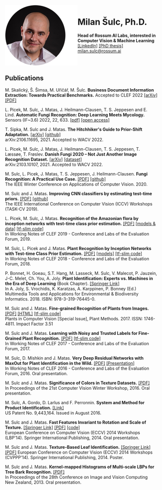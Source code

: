 <img style="float: left;" src="milan.png">

# Milan Šulc, Ph.D.
**Head of Rossum AI Labs, interested in Computer Vision & Machine Learning**  
[[LinkedIn]](http://cz.linkedin.com/pub/milan-%C5%A1ulc/65/73a/65a/) [[PhD thesis]](http://cmp.felk.cvut.cz/~sulcmila/thesis/Sulc_PhD_thesis.pdf)  
<milan.sulc@rossum.ai>  
<br style="clear: both; border-radius: 50%; border: 2px solid #EEE" />

## Publications

M. Skalický, Š. Šimsa, M. Uřičář, M. Šulc. **Business Document Information Extraction: Towards Practical Benchmarks.** Accepted to CLEF 2022 [[arXiv]](https://arxiv.org/abs/2206.11229) [[PDF]](https://arxiv.org/pdf/2206.11229.pdf)

L. Picek, M. Sulc, J. Matas, J. Heilmann-Clausen, T. S. Jeppesen and E. Lind. **Automatic Fungi Recognition: Deep Learning Meets Mycology.** Sensors (IF~3.6) 2022, 22, 633. [[pdf]](https://www.mdpi.com/1424-8220/22/2/633/pdf) [[open access]](https://www.mdpi.com/1424-8220/22/2/633)


T. Sipka, M. Sulc and J. Matas. **The Hitchhiker's Guide to Prior-Shift Adaptation.** [[arXiv]](https://arxiv.org/abs/2106.11695) [[github]](https://github.com/sipkatom/The-Hitchhiker-s-Guide-to-Prior-Shift-Adaptation)  
arXiv:2106.11695, 2021. Accepted to WACV 2022.


L. Picek, M. Sulc, J. Matas, J. Heilmann-Clausen, T. S. Jeppesen, T. Læssøe, T. Frøslev. **Danish Fungi 2020 – Not Just Another Image Recognition Dataset.** [[arXiv]](https://arxiv.org/abs/2103.10107) [[dataset]](https://sites.google.com/view/danish-fungi-dataset)  
arXiv:2103.10107, 2021. Accepted to WACV 2022.


M. Sulc, L. Picek, J. Matas, T. S. Jeppesen, J. Heilmann-Clausen. **Fungi Recognition: A Practical Use Case.** [[PDF]](https://cmp.felk.cvut.cz/~sulcmila/papers/wacv2020_fungi_recognition__a_practical_use_case.pdf) [[github]](https://github.com/sulc/fungi-recognition)  
The IEEE Winter Conference on Applications of Computer Vision. 2020.


M. Sulc and J. Matas. **Improving CNN classifiers by estimating test-time priors.** [[PDF]](http://openaccess.thecvf.com/content_ICCVW_2019/papers/TASK-CV/Sulc_Improving_CNN_Classifiers_by_Estimating_Test-Time_Priors_ICCVW_2019_paper.pdf) [[github]](https://github.com/sulc/priors-example)  
The IEEE International Conference on Computer Vision (ICCV) Workshops (TASK-CV 2019).


L. Picek, M. Sulc, J. Matas. **Recognition of the Amazonian flora by inception networks with test-time class prior estimation.** [[PDF]](http://ceur-ws.org/Vol-2380/paper_108.pdf) [[models & data]](https://cmp.felk.cvut.cz/~sulcmila/LifeCLEF2019/) [[tf-slim code]](https://cmp.felk.cvut.cz/~sulcmila/src/my-tf-slim-share.tar.gz)   
In Working Notes of CLEF 2019 - Conference and Labs of the Evaluation Forum, 2019.


M. Sulc, L. Picek and J. Matas. **Plant Recognition by Inception Networks with Test-time Class Prior Estimation.** [[PDF]](http://ceur-ws.org/Vol-2125/paper_152.pdf) [[models]](https://cmp.felk.cvut.cz/~sulcmila/LifeCLEF2018/) [[tf-slim code]](https://cmp.felk.cvut.cz/~sulcmila/src/my-tf-slim-share.tar.gz)  
In Working Notes of CLEF 2018 - Conference and Labs of the Evaluation Forum, 2018.


P. Bonnet, H. Goeau, S.T. Hang, M. Lasseck, M. Sulc, V. Malecot, P. Jauzein, J-C. Melet, Ch. You, A. Joly.
**Plant Identification: Experts vs. Machines in the Era of Deep Learning** (Book Chapter). [[Springer Link]](https://link.springer.com/chapter/10.1007/978-3-319-76445-0_8)  
In A. Joly, S. Vrochidis, K. Karatzas, A. Karppinen, P. Bonney (Ed.) Multimedia Tools and Applications for Environmental & Biodiversity Informatics. 2018. ISBN: 978-3-319-76445-0.


M. Sulc and J. Matas. **Fine-grained Recognition of Plants from Images.** [[PDF]](https://plantmethods.biomedcentral.com/track/pdf/10.1186/s13007-017-0265-4?site=plantmethods.biomedcentral.com) [[HTML]](https://plantmethods.biomedcentral.com/articles/10.1186/s13007-017-0265-4) [[tf-slim code]](https://cmp.felk.cvut.cz/~sulcmila/src/my-tf-slim-share.tar.gz)  
Plants in Computer Vision [Special Issue], Plant Methods. 2017. ISSN: 1746-4811. Impact Factor 3.51

M. Sulc and J. Matas. **Learning with Noisy and Trusted Labels for Fine-Grained Plant Recognition.** [[PDF]](http://ceur-ws.org/Vol-1866/paper_167.pdf) [[tf-slim code]](https://cmp.felk.cvut.cz/~sulcmila/src/my-tf-slim-share.tar.gz)  
In Working Notes of CLEF 2017 - Conference and Labs of the Evaluation Forum, 2017.


M. Sulc, D. Mishkin and J. Matas. **Very Deep Residual Networks with MaxOut for Plant Identification in the Wild.** [[PDF]](http://ceur-ws.org/Vol-1609/16090579.pdf) [[Presentation]](http://www.imageclef.org/system/files/LifeCLEF16_Sulc_final.pdf)  
In Working Notes of CLEF 2016 - Conference and Labs of the Evaluation Forum, 2016.
Oral presentation.


M. Sulc and J. Matas. **Significance of Colors in Texture Datasets.** [[PDF]](http://vision.fe.uni-lj.si/cvww2016/proceedings/papers/17.pdf)  
In Proceedings of the 21st Computer Vision Winter Workshop, 2016.
Oral presentation.


M. Sulc, A. Gordo, D. Larlus and F. Perronnin. **System and Method for Product Identification.** [[Link]](http://patft1.uspto.gov/netacgi/nph-Parser?patentnumber=9443164)  
US Patent No. 9,443,164.
Issued in August 2016.


M. Sulc and J. Matas. **Fast Features Invariant to Rotation and Scale of Texture.** [[Springer Link]](http://link.springer.com/chapter/10.1007/978-3-319-16181-5_4) [[PDF]](http://cmp.felk.cvut.cz/~sulcmila/papers/eccv14_fast_features_invariant_to_rotation_and_scale_of_texture.pdf) [[code]](https://cmp.felk.cvut.cz/~sulcmila/src/ffirst_eccv14.tar.gz)  
European Conference on Computer Vision (ECCV) 2014 Workshops (LBP'14). Springer International Publishing, 2014.
Oral presentation.


M. Sulc and J. Matas. **Texture-Based Leaf Identification.** [[Springer Link]](http://link.springer.com/chapter/10.1007/978-3-319-16220-1_14) [[PDF]](http://cmp.felk.cvut.cz/~sulcmila/papers/eccv14_texture_based_leaf_identification.pdf)
European Conference on Computer Vision (ECCV) 2014 Workshops (CVPPP'14). Springer International Publishing, 2014.
Poster.


M. Sulc and J. Matas. **Kernel-mapped Histograms of Multi-scale LBPs for Tree Bark Recognition.** [[PDF]](http://cmp.felk.cvut.cz/~sulcmila/papers/2013IVCNZ_Kernel-mapped_Histograms_of_Multi-scale_LBPs_for_Tree_Bark_Recognition.pdf)  
In Proceedings of the 28th Conference on Image and Vision Computing New Zealand, 2013.
Oral presentation.

